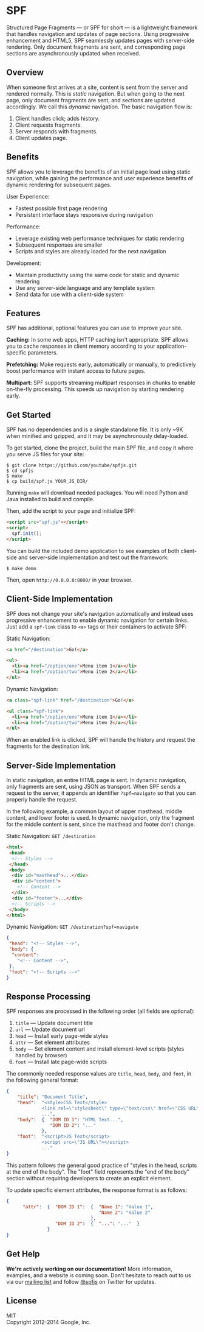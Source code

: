 # SPF

Structured Page Fragments — or SPF for short — is a lightweight framework that
handles navigation and updates of page sections. Using progressive
enhancement and HTML5, SPF seamlessly updates pages with server-side rendering.
Only document fragments are sent, and corresponding page sections are
asynchronously updated when received.


## Overview

When someone first arrives at a site, content is sent from the server and
rendered normally.  This is _static_ navigation.  But when going to the next
page, only document fragments are sent, and sections are updated accordingly.
We call this _dynamic_ navigation.  The basic navigation flow is:

1. Client handles click; adds history.
2. Client requests fragments.
3. Server responds with fragments.
4. Client updates page.


## Benefits

SPF allows you to leverage the benefits of an initial page load using static
navigation, while gaining the performance and user experience benefits of
dynamic rendering for subsequent pages.

User Experience:

* Fastest possible first page rendering
* Persistent interface stays responsive during navigation

Performance:

* Leverage existing web performance techniques for static rendering
* Subsequent responses are smaller
* Scripts and styles are already loaded for the next navigation

Development:

* Maintain productivity using the same code for static and dynamic rendering
* Use any server-side language and any template system
* Send data for use with a client-side system


## Features

SPF has additional, optional features you can use to improve your site.

**Caching:** In some web apps, HTTP caching isn't appropriate.  SPF allows you
to cache responses in client memory according to your application-specific
parameters.

**Prefetching:** Make requests early, automatically or manually, to predictively
boost performance with instant access to future pages.

**Multipart:** SPF supports streaming multipart responses in chunks to enable
on-the-fly processing.  This speeds up navigation by starting rendering early.


## Get Started

SPF has no dependencies and is a single standalone file.  It is only ~9K when
minified and gzipped, and it may be asynchronously delay-loaded.

To get started, clone the project, build the main SPF file, and copy it where
you serve JS files for your site:

```shell
$ git clone https://github.com/youtube/spfjs.git
$ cd spfjs
$ make
$ cp build/spf.js YOUR_JS_DIR/
```

Running `make` will download needed packages.  You will need Python and Java
installed to build and compile.

Then, add the script to your page and initialize SPF:

```html
<script src="spf.js"></script>
<script>
  spf.init();
</script>
```

You can build the included demo application to see examples of both
client-side and server-side implementation and test out the framework:

```shell
$ make demo
```

Then, open `http://0.0.0.0:8080/` in your browser.


## Client-Side Implementation

SPF does not change your site's navigation automatically and instead uses
progressive enhancement to enable dynamic navigation for certain links.  Just
add a `spf-link` class to `<a>` tags or their containers to activate SPF:

Static Navigation:

```html
<a href="/destination">Go!</a>

<ul>
  <li><a href="/option/one">Menu item 1</a></li>
  <li><a href="/option/two">Menu item 2</a></li>
</ul>
```


Dynamic Navigation:

```html
<a class="spf-link" href="/destination">Go!</a>

<ul class="spf-link">
  <li><a href="/option/one">Menu item 1</a></li>
  <li><a href="/option/two">Menu item 2</a></li>
</ul>
```

When an enabled link is clicked, SPF will handle the history and request the
fragments for the destination link.


## Server-Side Implementation

In static navigation, an entire HTML page is sent.  In dynamic navigation, only
fragments are sent, using JSON as transport.  When SPF sends a request to the
server, it appends an identifier `?spf=navigate` so that you can properly
handle the request.

In the following example, a common layout of upper masthead, middle content, and
lower footer is used.  In dynamic navigation, only the fragment for the middle
content is sent, since the masthead and footer don't change.

Static Navigation:  `GET /destination`

```html
<html>
 <head>
  <!-- Styles -->
 </head>
 <body>
  <div id="masthead">...</div>
  <div id="content">
    <!-- Content -->
  </div>
  <div id="footer">...</div>
  <!-- Scripts -->
 </body>
</html>
```

Dynamic Navigation:  `GET /destination?spf=navigate`

```json
{
 "head": "<!-- Styles -->",
 "body": {
  "content":
    "<!-- Content -->",
 },
 "foot": "<!-- Scripts -->"
}
```


## Response Processing

SPF responses are processed in the following order (all fields are optional):

1. `title` — Update document title
2. `url` — Update document url
3. `head` — Install early page-wide styles
4. `attr` — Set element attributes
5. `body` — Set element content and install element-level scripts
            (styles handled by browser)
6. `foot` — Install late page-wide scripts

The commonly needed response values are `title`, `head`, `body`, and `foot`,
in the following general format:

```json
{
    "title": "Document Title",
    "head":  "<style>CSS Text</style>
             <link rel=\"stylesheet\" type=\"text/css\" href=\"CSS URL\">
             ...",
    "body":  {  "DOM ID 1": "HTML Text...",
                "DOM ID 2": "..."
             },
    "foot":  "<script>JS Text</script>
             <script src=\"JS URL\"></script>
             ..."
}
```

This pattern follows the general good practice of "styles in the head, scripts
at the end of the body".  The "foot" field represents the "end of the body"
section without requiring developers to create an explicit element.

To update specific element attributes, the response format is as follows:

```json
{
      "attr":  {  "DOM ID 1":  {  "Name 1": "Value 1",
                                  "Name 2": "Value 2"
                               },
                  "DOM ID 2":  {  "...": "..."  }
               }
}
```


## Get Help

**We're actively working on our documentation!**  More information, examples,
and a website is coming soon.  Don't hesitate to reach out to us via our
[mailing list](https://groups.google.com/forum/#!forum/spfjs) and follow
[@spfjs](https://twitter.com/spfjs) on Twitter for updates.


## License

MIT  
Copyright 2012-2014 Google, Inc.
